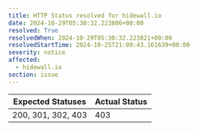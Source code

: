 ```yaml
---
title: HTTP Status resolved for hidewall.io
date: 2024-10-29T05:30:32.223806+00:00
resolved: True
resolvedWhen: 2024-10-29T05:30:32.223821+00:00
resolvedStartTime: 2024-10-25T21:09:43.161639+00:00
severity: notice
affected:
  - hidewall.io
section: issue
---
```


| Expected Statuses | Actual Status  |
|-------------------|----------------|
| 200, 301, 302, 403 | 403 |
